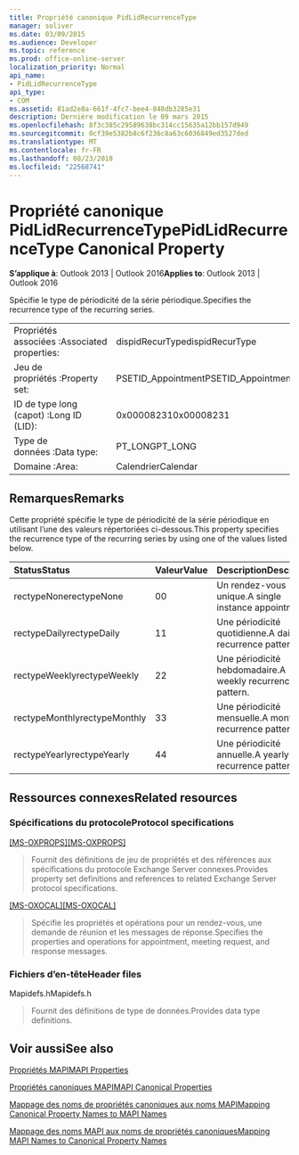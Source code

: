 ```yaml
---
title: Propriété canonique PidLidRecurrenceType
manager: soliver
ms.date: 03/09/2015
ms.audience: Developer
ms.topic: reference
ms.prod: office-online-server
localization_priority: Normal
api_name:
- PidLidRecurrenceType
api_type:
- COM
ms.assetid: 81ad2e8a-661f-4fc7-bee4-848db3285e31
description: Dernière modification le 09 mars 2015
ms.openlocfilehash: 8f3c385c29589638bc314cc15635a12bb157d949
ms.sourcegitcommit: 0cf39e5382b8c6f236c8a63c6036849ed3527ded
ms.translationtype: MT
ms.contentlocale: fr-FR
ms.lasthandoff: 08/23/2018
ms.locfileid: "22568741"
---
```

# <a name="pidlidrecurrencetype-canonical-property"></a><span data-ttu-id="ae31a-103">Propriété canonique PidLidRecurrenceType</span><span class="sxs-lookup"><span data-stu-id="ae31a-103">PidLidRecurrenceType Canonical Property</span></span>

  
  
<span data-ttu-id="ae31a-104">**S’applique à**: Outlook 2013 | Outlook 2016</span><span class="sxs-lookup"><span data-stu-id="ae31a-104">**Applies to**: Outlook 2013 | Outlook 2016</span></span> 
  
<span data-ttu-id="ae31a-105">Spécifie le type de périodicité de la série périodique.</span><span class="sxs-lookup"><span data-stu-id="ae31a-105">Specifies the recurrence type of the recurring series.</span></span>
  
|||
|:-----|:-----|
|<span data-ttu-id="ae31a-106">Propriétés associées :</span><span class="sxs-lookup"><span data-stu-id="ae31a-106">Associated properties:</span></span>  <br/> |<span data-ttu-id="ae31a-107">dispidRecurType</span><span class="sxs-lookup"><span data-stu-id="ae31a-107">dispidRecurType</span></span>  <br/> |
|<span data-ttu-id="ae31a-108">Jeu de propriétés :</span><span class="sxs-lookup"><span data-stu-id="ae31a-108">Property set:</span></span>  <br/> |<span data-ttu-id="ae31a-109">PSETID_Appointment</span><span class="sxs-lookup"><span data-stu-id="ae31a-109">PSETID_Appointment</span></span>  <br/> |
|<span data-ttu-id="ae31a-110">ID de type long (capot) :</span><span class="sxs-lookup"><span data-stu-id="ae31a-110">Long ID (LID):</span></span>  <br/> |<span data-ttu-id="ae31a-111">0x00008231</span><span class="sxs-lookup"><span data-stu-id="ae31a-111">0x00008231</span></span>  <br/> |
|<span data-ttu-id="ae31a-112">Type de données :</span><span class="sxs-lookup"><span data-stu-id="ae31a-112">Data type:</span></span>  <br/> |<span data-ttu-id="ae31a-113">PT_LONG</span><span class="sxs-lookup"><span data-stu-id="ae31a-113">PT_LONG</span></span>  <br/> |
|<span data-ttu-id="ae31a-114">Domaine :</span><span class="sxs-lookup"><span data-stu-id="ae31a-114">Area:</span></span>  <br/> |<span data-ttu-id="ae31a-115">Calendrier</span><span class="sxs-lookup"><span data-stu-id="ae31a-115">Calendar</span></span>  <br/> |
   
## <a name="remarks"></a><span data-ttu-id="ae31a-116">Remarques</span><span class="sxs-lookup"><span data-stu-id="ae31a-116">Remarks</span></span>

<span data-ttu-id="ae31a-117">Cette propriété spécifie le type de périodicité de la série périodique en utilisant l’une des valeurs répertoriées ci-dessous.</span><span class="sxs-lookup"><span data-stu-id="ae31a-117">This property specifies the recurrence type of the recurring series by using one of the values listed below.</span></span>
  
|<span data-ttu-id="ae31a-118">**Status**</span><span class="sxs-lookup"><span data-stu-id="ae31a-118">**Status**</span></span>|<span data-ttu-id="ae31a-119">**Valeur**</span><span class="sxs-lookup"><span data-stu-id="ae31a-119">**Value**</span></span>|<span data-ttu-id="ae31a-120">**Description**</span><span class="sxs-lookup"><span data-stu-id="ae31a-120">**Description**</span></span>|
|:-----|:-----|:-----|
|<span data-ttu-id="ae31a-121">rectypeNone</span><span class="sxs-lookup"><span data-stu-id="ae31a-121">rectypeNone</span></span>  <br/> |<span data-ttu-id="ae31a-122">0</span><span class="sxs-lookup"><span data-stu-id="ae31a-122">0</span></span>  <br/> |<span data-ttu-id="ae31a-123">Un rendez-vous unique.</span><span class="sxs-lookup"><span data-stu-id="ae31a-123">A single instance appointment.</span></span>  <br/> |
|<span data-ttu-id="ae31a-124">rectypeDaily</span><span class="sxs-lookup"><span data-stu-id="ae31a-124">rectypeDaily</span></span>  <br/> |<span data-ttu-id="ae31a-125">1</span><span class="sxs-lookup"><span data-stu-id="ae31a-125">1</span></span>  <br/> |<span data-ttu-id="ae31a-126">Une périodicité quotidienne.</span><span class="sxs-lookup"><span data-stu-id="ae31a-126">A daily recurrence pattern.</span></span>  <br/> |
|<span data-ttu-id="ae31a-127">rectypeWeekly</span><span class="sxs-lookup"><span data-stu-id="ae31a-127">rectypeWeekly</span></span>  <br/> |<span data-ttu-id="ae31a-128">2</span><span class="sxs-lookup"><span data-stu-id="ae31a-128">2</span></span>  <br/> |<span data-ttu-id="ae31a-129">Une périodicité hebdomadaire.</span><span class="sxs-lookup"><span data-stu-id="ae31a-129">A weekly recurrence pattern.</span></span>  <br/> |
|<span data-ttu-id="ae31a-130">rectypeMonthly</span><span class="sxs-lookup"><span data-stu-id="ae31a-130">rectypeMonthly</span></span>  <br/> |<span data-ttu-id="ae31a-131">3</span><span class="sxs-lookup"><span data-stu-id="ae31a-131">3</span></span>  <br/> |<span data-ttu-id="ae31a-132">Une périodicité mensuelle.</span><span class="sxs-lookup"><span data-stu-id="ae31a-132">A monthly recurrence pattern.</span></span>  <br/> |
|<span data-ttu-id="ae31a-133">rectypeYearly</span><span class="sxs-lookup"><span data-stu-id="ae31a-133">rectypeYearly</span></span>  <br/> |<span data-ttu-id="ae31a-134">4</span><span class="sxs-lookup"><span data-stu-id="ae31a-134">4</span></span>  <br/> |<span data-ttu-id="ae31a-135">Une périodicité annuelle.</span><span class="sxs-lookup"><span data-stu-id="ae31a-135">A yearly recurrence pattern.</span></span>  <br/> |
   
## <a name="related-resources"></a><span data-ttu-id="ae31a-136">Ressources connexes</span><span class="sxs-lookup"><span data-stu-id="ae31a-136">Related resources</span></span>

### <a name="protocol-specifications"></a><span data-ttu-id="ae31a-137">Spécifications du protocole</span><span class="sxs-lookup"><span data-stu-id="ae31a-137">Protocol specifications</span></span>

<span data-ttu-id="ae31a-138">[[MS-OXPROPS]](http://msdn.microsoft.com/library/f6ab1613-aefe-447d-a49c-18217230b148%28Office.15%29.aspx)</span><span class="sxs-lookup"><span data-stu-id="ae31a-138">[[MS-OXPROPS]](http://msdn.microsoft.com/library/f6ab1613-aefe-447d-a49c-18217230b148%28Office.15%29.aspx)</span></span>
  
> <span data-ttu-id="ae31a-139">Fournit des définitions de jeu de propriétés et des références aux spécifications du protocole Exchange Server connexes.</span><span class="sxs-lookup"><span data-stu-id="ae31a-139">Provides property set definitions and references to related Exchange Server protocol specifications.</span></span>
    
<span data-ttu-id="ae31a-140">[[MS-OXOCAL]](http://msdn.microsoft.com/library/09861fde-c8e4-4028-9346-e7c214cfdba1%28Office.15%29.aspx)</span><span class="sxs-lookup"><span data-stu-id="ae31a-140">[[MS-OXOCAL]](http://msdn.microsoft.com/library/09861fde-c8e4-4028-9346-e7c214cfdba1%28Office.15%29.aspx)</span></span>
  
> <span data-ttu-id="ae31a-141">Spécifie les propriétés et opérations pour un rendez-vous, une demande de réunion et les messages de réponse.</span><span class="sxs-lookup"><span data-stu-id="ae31a-141">Specifies the properties and operations for appointment, meeting request, and response messages.</span></span>
    
### <a name="header-files"></a><span data-ttu-id="ae31a-142">Fichiers d’en-tête</span><span class="sxs-lookup"><span data-stu-id="ae31a-142">Header files</span></span>

<span data-ttu-id="ae31a-143">Mapidefs.h</span><span class="sxs-lookup"><span data-stu-id="ae31a-143">Mapidefs.h</span></span>
  
> <span data-ttu-id="ae31a-144">Fournit des définitions de type de données.</span><span class="sxs-lookup"><span data-stu-id="ae31a-144">Provides data type definitions.</span></span>
    
## <a name="see-also"></a><span data-ttu-id="ae31a-145">Voir aussi</span><span class="sxs-lookup"><span data-stu-id="ae31a-145">See also</span></span>



[<span data-ttu-id="ae31a-146">Propriétés MAPI</span><span class="sxs-lookup"><span data-stu-id="ae31a-146">MAPI Properties</span></span>](mapi-properties.md)
  
[<span data-ttu-id="ae31a-147">Propriétés canoniques MAPI</span><span class="sxs-lookup"><span data-stu-id="ae31a-147">MAPI Canonical Properties</span></span>](mapi-canonical-properties.md)
  
[<span data-ttu-id="ae31a-148">Mappage des noms de propriétés canoniques aux noms MAPI</span><span class="sxs-lookup"><span data-stu-id="ae31a-148">Mapping Canonical Property Names to MAPI Names</span></span>](mapping-canonical-property-names-to-mapi-names.md)
  
[<span data-ttu-id="ae31a-149">Mappage des noms MAPI aux noms de propriétés canoniques</span><span class="sxs-lookup"><span data-stu-id="ae31a-149">Mapping MAPI Names to Canonical Property Names</span></span>](mapping-mapi-names-to-canonical-property-names.md)

